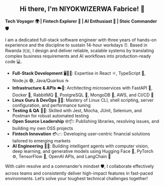 <h2 align="center">Hi there, I'm NIYOKWIZERWA Fabrice! 👋</h2>

**Tech Voyager 🌍 | Fintech Explorer 💸 | AI Enthusiast 🤖 | Stoic Commander 🛡️**

I am a dedicated full-stack software engineer with three years of hands-on experience and the discipline to sustain 14-hour workdays ⏰. Based in Rwanda 🇷🇼, I design and deliver reliable, scalable systems by translating complex business requirements and AI workflows into production-ready code 💻.

- **Full-Stack Development** 🖥️🧑‍💻: Expertise in React ⚛️, TypeScript 🎨, Node.js 🟢, Java/Quarkus ☕  
- **Infrastructure & APIs** ☁️🔧: Architecting microservices with FastAPI 🐍, Docker 🐳, RabbitMQ 🐇, PostgreSQL 🐘, MongoDB 🍃, AWS, and CI/CD 🔄  
- **Linux Guru & DevOps** 🐧🔧: Mastery of Linux CLI, shell scripting, server configuration, and performance tuning  
- **Testing & QA** 🧪✅: Skilled with Jest, Mocha, JUnit, Selenium, and Postman for robust automated testing  
- **Open Source Leadership** 🌐📦: Publishing libraries, resolving issues, and building my own OSS projects  
- **Fintech Innovation** 💳📈: Developing user-centric financial solutions tailored to emerging markets  
- **AI Engineering** 🤖🧠: Building intelligent agents with computer vision, deep learning, and generative models using Hugging Face 🐻, PyTorch ⚙️, TensorFlow 🧠, OpenAI APIs, and LangChain 🚀  

With calm resolve and a commander’s mindset 🛡️, I collaborate effectively across teams and consistently deliver high-impact features in fast-paced environments. Let’s solve your toughest technical challenges together!
